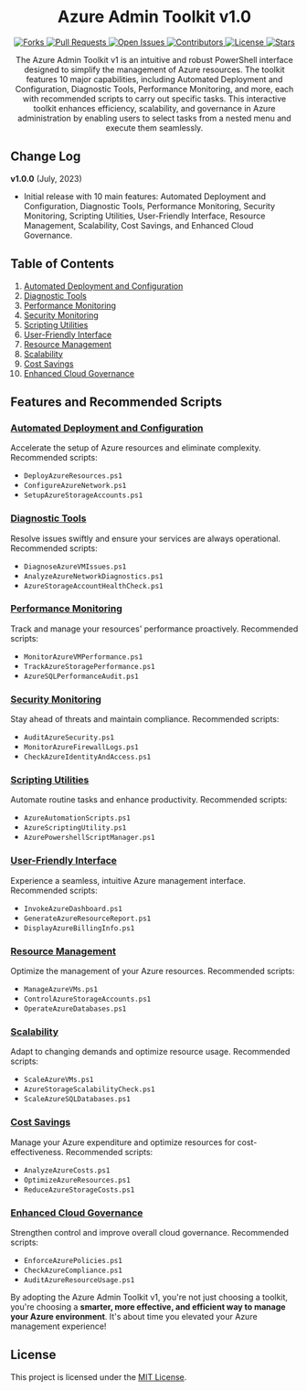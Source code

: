 <h1 align="center">Azure Admin Toolkit v1.0</h1>

<p align="center">
  <a href="https://github.com/Flynchd/azure-admin-toolkit-v1/network/members">
    <img src="https://img.shields.io/github/forks/Flynchd/azure-admin-toolkit-v1.svg?style=social" alt="Forks">
  </a>
  <a href="https://github.com/Flynchd/azure-admin-toolkit-v1/pulls">
    <img src="https://img.shields.io/github/issues-pr/Flynchd/azure-admin-toolkit-v1.svg?style=social" alt="Pull Requests">
  </a>
  <a href="https://github.com/Flynchd/azure-admin-toolkit-v1/issues">
    <img src="https://img.shields.io/github/issues/Flynchd/azure-admin-toolkit-v1.svg?style=social" alt="Open Issues">
  </a>
  <a href="https://github.com/Flynchd/azure-admin-toolkit-v1/graphs/contributors">
    <img src="https://img.shields.io/github/contributors/Flynchd/azure-admin-toolkit-v1.svg?style=plastic" alt="Contributors">
  </a>
  <a href="https://github.com/Flynchd/azure-admin-toolkit-v1/blob/master/LICENSE">
    <img src="https://img.shields.io/github/license/Flynchd/azure-admin-toolkit-v1.svg?style=plastic" alt="License">
  </a>
  <a href="https://github.com/Flynchd/azure-admin-toolkit-v1/stargazers">
    <img src="https://img.shields.io/github/stars/Flynchd/azure-admin-toolkit-v1.svg?style=plastic" alt="Stars">
  </a>
</p>

<p align="center">
  The Azure Admin Toolkit v1 is an intuitive and robust PowerShell interface designed to simplify the management of Azure resources. The toolkit features 10 major capabilities, including Automated Deployment and Configuration, Diagnostic Tools, Performance Monitoring, and more, each with recommended scripts to carry out specific tasks. This interactive toolkit enhances efficiency, scalability, and governance in Azure administration by enabling users to select tasks from a nested menu and execute them seamlessly.
</p>

## Change Log
**v1.0.0** (July, 2023)
- Initial release with 10 main features: Automated Deployment and Configuration, Diagnostic Tools, Performance Monitoring, Security Monitoring, Scripting Utilities, User-Friendly Interface, Resource Management, Scalability, Cost Savings, and Enhanced Cloud Governance. 


## Table of Contents

1. [Automated Deployment and Configuration](#automated-deployment-and-configuration)
2. [Diagnostic Tools](#diagnostic-tools)
3. [Performance Monitoring](#performance-monitoring)
4. [Security Monitoring](#security-monitoring)
5. [Scripting Utilities](#scripting-utilities)
6. [User-Friendly Interface](#user-friendly-interface)
7. [Resource Management](#resource-management)
8. [Scalability](#scalability)
9. [Cost Savings](#cost-savings)
10. [Enhanced Cloud Governance](#enhanced-cloud-governance)

## Features and Recommended Scripts

### [Automated Deployment and Configuration](#automated-deployment-and-configuration)
Accelerate the setup of Azure resources and eliminate complexity. Recommended scripts:
- `DeployAzureResources.ps1`
- `ConfigureAzureNetwork.ps1`
- `SetupAzureStorageAccounts.ps1`

### [Diagnostic Tools](#diagnostic-tools)
Resolve issues swiftly and ensure your services are always operational. Recommended scripts:
- `DiagnoseAzureVMIssues.ps1`
- `AnalyzeAzureNetworkDiagnostics.ps1`
- `AzureStorageAccountHealthCheck.ps1`

### [Performance Monitoring](#performance-monitoring)
Track and manage your resources' performance proactively. Recommended scripts:
- `MonitorAzureVMPerformance.ps1`
- `TrackAzureStoragePerformance.ps1`
- `AzureSQLPerformanceAudit.ps1`

### [Security Monitoring](#security-monitoring)
Stay ahead of threats and maintain compliance. Recommended scripts:
- `AuditAzureSecurity.ps1`
- `MonitorAzureFirewallLogs.ps1`
- `CheckAzureIdentityAndAccess.ps1`

### [Scripting Utilities](#scripting-utilities)
Automate routine tasks and enhance productivity. Recommended scripts:
- `AzureAutomationScripts.ps1`
- `AzureScriptingUtility.ps1`
- `AzurePowershellScriptManager.ps1`

### [User-Friendly Interface](#user-friendly-interface)
Experience a seamless, intuitive Azure management interface. Recommended scripts:
- `InvokeAzureDashboard.ps1`
- `GenerateAzureResourceReport.ps1`
- `DisplayAzureBillingInfo.ps1`

### [Resource Management](#resource-management)
Optimize the management of your Azure resources. Recommended scripts:
- `ManageAzureVMs.ps1`
- `ControlAzureStorageAccounts.ps1`
- `OperateAzureDatabases.ps1`

### [Scalability](#scalability)
Adapt to changing demands and optimize resource usage. Recommended scripts:
- `ScaleAzureVMs.ps1`
- `AzureStorageScalabilityCheck.ps1`
- `ScaleAzureSQLDatabases.ps1`

### [Cost Savings](#cost-savings)
Manage your Azure expenditure and optimize resources for cost-effectiveness. Recommended scripts:
- `AnalyzeAzureCosts.ps1`
- `OptimizeAzureResources.ps1`
- `ReduceAzureStorageCosts.ps1`

### [Enhanced Cloud Governance](#enhanced-cloud-governance)
Strengthen control and improve overall cloud governance. Recommended scripts:
- `EnforceAzurePolicies.ps1`
- `CheckAzureCompliance.ps1`
- `AuditAzureResourceUsage.ps1`

By adopting the Azure Admin Toolkit v1, you're not just choosing a toolkit, you're choosing a **smarter, more effective, and efficient way to manage your Azure environment**. It's about time you elevated your Azure management experience!



## License

This project is licensed under the [MIT License](https://github.com/Flynchd/aws-admin-toolkit-v1/blob/master/LICENSE).

